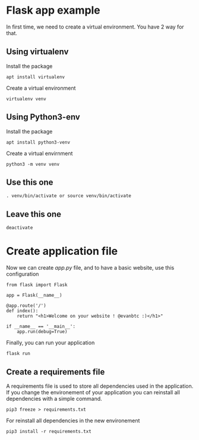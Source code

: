 # Flask app example

In first time, we need to create a virtual environment. You have 2 way for that.

## Using virtualenv

Install the package
```
apt install virtualenv
```

Create a virtual environment
```
virtualenv venv
```

## Using Python3-env

Install the package
```
apt install python3-venv
```

Create a virtual envirnment
```
python3 -m venv venv
```

## Use this one
```
. venv/bin/activate or source venv/bin/activate
```

## Leave this one
```
deactivate
```

# Create application file
Now we can create *app.py* file, and to have a basic website, use this configuration
```
from flask import Flask

app = Flask(__name__)

@app.route('/')
def index():
    return "<h1>Welcome on your website ! @evanbtc :)</h1>"

if __name__ == '__main__':
	app.run(debug=True)
```

Finally, you can run your application
```
flask run
```

## Create a requirements file
A requirements file is used to store all dependencies used in the application. If you change the environement of your application you can reinstall all dependencies with a simple command.
```
pip3 freeze > requirements.txt
```

For reinstall all dependencies in the new environement
```
pip3 install -r requirements.txt
```

